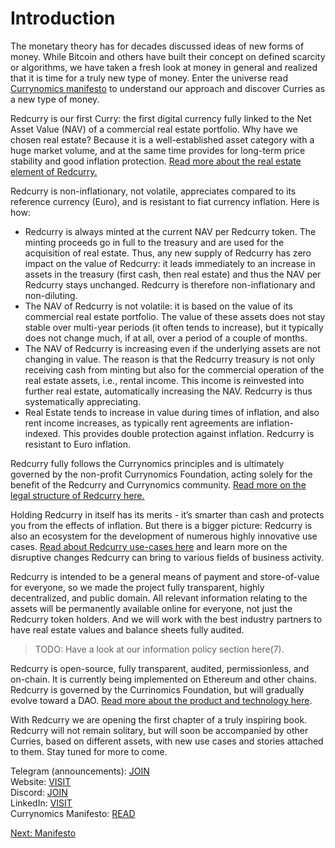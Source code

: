 # Introduction
The monetary theory has for decades discussed ideas of new forms of money. While Bitcoin and others have built their concept on defined scarcity or algorithms, we have taken a fresh look at money in general and realized that it is time for a truly new type of money. Enter the universe read [Currynomics manifesto](https://redcurry.co/manifesto) to understand our approach and discover Curries as a new type of money.

Redcurry is our first Curry: the first digital currency fully linked to the Net Asset Value (NAV) of a commercial real estate portfolio. Why have we chosen real estate? Because it is a well-established asset category with a huge market volume, and at the same time provides for long-term price stability and good inflation protection. [Read more about the real estate element of Redcurry.](asset/treasury/economics.md)

Redcurry is non-inflationary, not volatile, appreciates compared to its reference currency (Euro), and is resistant to fiat currency inflation. Here is how:

* Redcurry is always minted at the current NAV per Redcurry token. The minting proceeds go in full to the treasury and are used for the acquisition of real estate. Thus, any new supply of Redcurry has zero impact on the value of Redcurry: it leads immediately to an increase in assets in the treasury (first cash, then real estate) and thus the NAV per Redcurry stays unchanged. Redcurry is therefore non-inflationary and non-diluting.
* The NAV of Redcurry is not volatile: it is based on the value of its commercial real estate portfolio. The value of these assets does not stay stable over multi-year periods (it often tends to increase), but it typically does not change much, if at all, over a period of a couple of months.
* The NAV of Redcurry is increasing even if the underlying assets are not changing in value. The reason is that the Redcurry treasury is not only receiving cash from minting but also for the commercial operation of the real estate assets, i.e., rental income. This income is reinvested into further real estate, automatically increasing the NAV. Redcurry is thus systematically appreciating.
* Real Estate tends to increase in value during times of inflation, and also rent income increases, as typically rent agreements are inflation-indexed. This provides double protection against inflation. Redcurry is resistant to Euro inflation.

Redcurry fully follows the Currynomics principles and is ultimately governed by the non-profit Currynomics Foundation, acting solely for the benefit of the Redcurry and Currynomics community. [Read more on the legal structure of Redcurry here.](/asset/legal/overview.md)

Holding Redcurry in itself has its merits - it’s smarter than cash and protects you from the effects of inflation. But there is a bigger picture: Redcurry is also an ecosystem for the development of numerous highly innovative use cases. [Read about Redcurry use-cases here](/whitepaper/benefits.md) and learn more on the disruptive changes Redcurry can bring to various fields of business activity.

Redcurry is intended to be a general means of payment and store-of-value for everyone, so we made the project fully transparent, highly decentralized, and public domain. All relevant information relating to the assets will be permanently available online for everyone, not just the Redcurry token holders. And we will work with the best industry partners to have real estate values and balance sheets fully audited. 
> TODO: Have a look at our information policy section here(7).

Redcurry is open-source, fully transparent, audited, permissionless, and on-chain. It is currently being implemented on Ethereum and other chains. Redcurry is governed by the Currinomics Foundation, but will gradually evolve toward a DAO. [Read more about the product and technology here](/asset/technology/overview.md).

With Redcurry we are opening the first chapter of a truly inspiring book. Redcurry will not remain solitary, but will soon be accompanied by other Curries, based on different assets, with new use cases and stories attached to them. Stay tuned for more to come.


Telegram (announcements): <a href="https://t.me/RedcurryOfficial" target="_blank">JOIN</a>  
Website: <a href="https://redcurry.co" target="_blank">VISIT</a>   
Discord: <a href="https://discord.gg/z8kgCvxtea" target="_blank">JOIN</a>    
LinkedIn: <a href="https://www.linkedin.com/company/86164816" target="_blank">VISIT</a>    
Currynomics Manifesto: <a href="https://redcurry.co/manifesto" target="_blank">READ</a>     
<!-- Twitter: [to be published]   -->
<!-- Foundation deed: [to be published]   -->
<!-- Governance (discussion):[INSERT]  
Governance (voting): tbd -->

[Next: Manifesto](whitepaper/manifesto.md)
